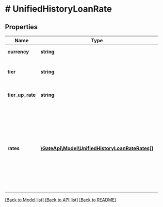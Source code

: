 # # UnifiedHistoryLoanRate

## Properties

Name | Type | Description | Notes
------------ | ------------- | ------------- | -------------
**currency** | **string** | Currency name | [optional] 
**tier** | **string** | VIP level for the floating rate to be retrieved | [optional] 
**tier_up_rate** | **string** | Floating rate corresponding to VIP level | [optional] 
**rates** | [**\GateApi\Model\UnifiedHistoryLoanRateRates[]**](UnifiedHistoryLoanRateRates.md) | Historical interest rate information, one data point per hour, array size determined by page and limit parameters from the API request, sorted by time from recent to distant | [optional] 

[[Back to Model list]](../../README.md#documentation-for-models) [[Back to API list]](../../README.md#documentation-for-api-endpoints) [[Back to README]](../../README.md)
